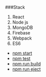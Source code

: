 ###Stack
1. React
2. Node js
3. MongoDB
4. Firebase
5. Webpack
6. ES6

  - [npm start](#npm-start)
  - [npm test](#npm-test)
  - [npm run build](#npm-run-build)
  - [npm run eject](#npm-run-eject)